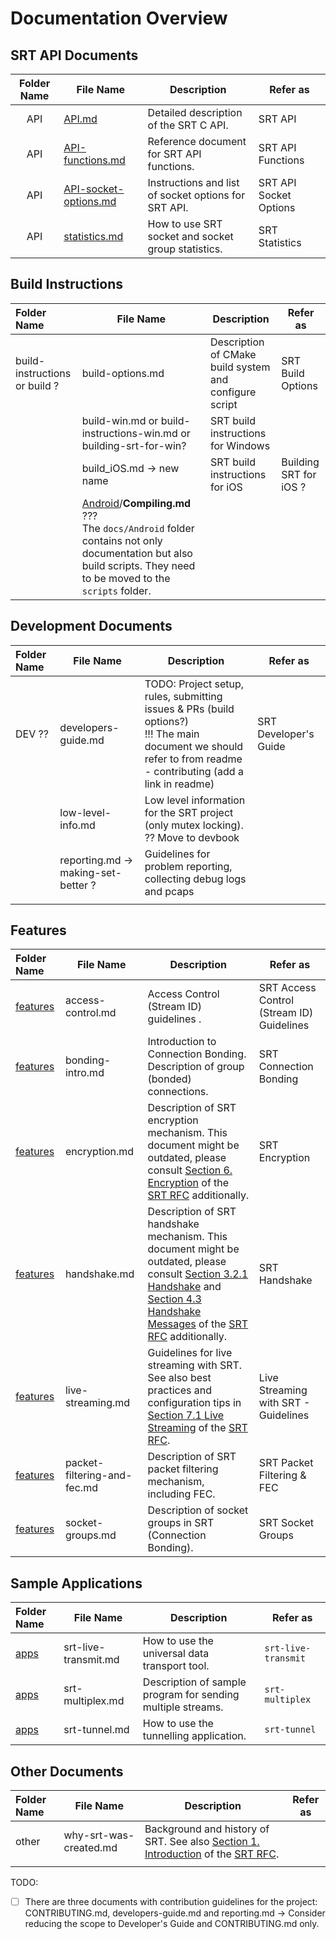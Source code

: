 # Documentation Overview

## SRT API Documents

| Folder Name | File Name                                          | Description                                          | Refer as               |
| :---------: | -------------------------------------------------- | ---------------------------------------------------- | ---------------------- |
|     API     | [API.md](API/API.md)                               | Detailed description of the SRT C API.               | SRT API                |
|     API     | [API-functions.md](API/API-functions.md)           | Reference document for SRT API functions.            | SRT API Functions      |
|     API     | [API-socket-options.md](API/API-socket-options.md) | Instructions and list of socket options for SRT API. | SRT API Socket Options |
|     API     | [statistics.md](API/statistics.md)                 | How to use SRT socket and socket group statistics.   | SRT Statistics         |

## Build Instructions

| Folder Name                   | File Name                                                    | Description                                            | Refer as               |
| :---------------------------- | ------------------------------------------------------------ | ------------------------------------------------------ | ---------------------- |
| build-instructions or build ? | build-options.md                                             | Description of CMake build system and configure script | SRT Build Options      |
|                               | build-win.md or build-instructions-win.md or building-srt-for-win? | SRT build instructions for Windows                     |                        |
|                               | build_iOS.md -> new name                                     | SRT build instructions for iOS                         | Building SRT for iOS ? |
|                               | [Android](https://github.com/Haivision/srt/tree/master/docs/Android)/**Compiling.md** ???<br />The `docs/Android` folder contains not only documentation but also build scripts. They need to be moved to the `scripts` folder. |                                                        |                        |

## Development Documents

| Folder Name | File Name                           | Description                                                  | Refer as              |
| :---------- | ----------------------------------- | ------------------------------------------------------------ | --------------------- |
| DEV ??      | developers-guide.md                 | TODO: Project setup, rules, submitting issues & PRs (build options?)<br />!!! The main document we should refer to from readme - contributing (add a link in readme) | SRT Developer's Guide |
|             | low-level-info.md                   | Low level information for the SRT project (only mutex locking).<br />?? Move to devbook |                       |
|             | reporting.md -> making-set-better ? | Guidelines for problem reporting, collecting debug logs and pcaps |                       |
|             |                                     |                                                              |                       |

## Features

| Folder Name           | File Name                   | Description                                                  | Refer as                                  |
| :-------------------- | --------------------------- | ------------------------------------------------------------ | ----------------------------------------- |
| [features](features/) | access-control.md           | Access Control (Stream ID) guidelines .                      | SRT Access Control (Stream ID) Guidelines |
| [features](features/) | bonding-intro.md            | Introduction to Connection Bonding. Description of group (bonded) connections. | SRT Connection Bonding                    |
| [features](features/) | encryption.md               | Description of SRT encryption mechanism. This document might be outdated, please consult [Section 6. Encryption](https://datatracker.ietf.org/doc/html/draft-sharabayko-srt-00#section-6) of the [SRT RFC](https://datatracker.ietf.org/doc/html/draft-sharabayko-srt-00) additionally. | SRT Encryption                            |
| [features](features/) | handshake.md                | Description of SRT handshake mechanism. This document might be outdated, please consult [Section 3.2.1 Handshake](https://datatracker.ietf.org/doc/html/draft-sharabayko-srt-00#section-3.2.1) and [Section 4.3 Handshake Messages](https://datatracker.ietf.org/doc/html/draft-sharabayko-srt-00#section-4.3) of the [SRT RFC](https://datatracker.ietf.org/doc/html/draft-sharabayko-srt-00) additionally. | SRT Handshake                             |
| [features](features/) | live-streaming.md           | Guidelines for live streaming with SRT. See also best practices and configuration tips in [Section 7.1 Live Streaming](https://datatracker.ietf.org/doc/html/draft-sharabayko-srt-00#section-7.1) of the [SRT RFC](https://datatracker.ietf.org/doc/html/draft-sharabayko-srt-00). | Live Streaming with SRT - Guidelines      |
| [features](features/) | packet-filtering-and-fec.md | Description of SRT packet filtering mechanism, including FEC. | SRT Packet Filtering & FEC                |
| [features](features/) | socket-groups.md            | Description of socket groups in SRT (Connection Bonding).    | SRT Socket Groups                         |

## Sample Applications

| Folder Name   | File Name            | Description                                                 | Refer as            |
| :------------ | -------------------- | ----------------------------------------------------------- | ------------------- |
| [apps](apps/) | srt-live-transmit.md | How to use the universal data transport tool.               | `srt-live-transmit` |
| [apps](apps/) | srt-multiplex.md     | Description of sample program for sending multiple streams. | `srt-multiplex`     |
| [apps](apps/) | srt-tunnel.md        | How to use the tunnelling application.                      | `srt-tunnel`        |

## Other Documents

| Folder Name | File Name              | Description                                                  | Refer as |
| :---------- | ---------------------- | ------------------------------------------------------------ | -------- |
| other       | why-srt-was-created.md | Background and history of SRT. See also [Section 1. Introduction](https://datatracker.ietf.org/doc/html/draft-sharabayko-srt-00#section-1) of the [SRT RFC](https://datatracker.ietf.org/doc/html/draft-sharabayko-srt-00). |          |
|             |                        |                                                              |          |

TODO:

- [ ] There are three documents with contribution guidelines for the project: CONTRIBUTING.md, developers-guide.md and reporting.md -> Consider reducing the scope to Developer's Guide and CONTRIBUTING.md only.